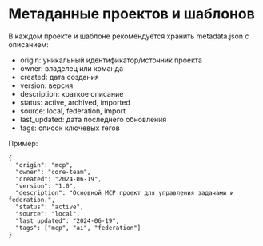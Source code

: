 # Метаданные проектов и шаблонов

В каждом проекте и шаблоне рекомендуется хранить metadata.json с описанием:

- origin: уникальный идентификатор/источник проекта
- owner: владелец или команда
- created: дата создания
- version: версия
- description: краткое описание
- status: active, archived, imported
- source: local, federation, import
- last_updated: дата последнего обновления
- tags: список ключевых тегов

Пример:

	{
	  "origin": "mcp",
	  "owner": "core-team",
	  "created": "2024-06-19",
	  "version": "1.0",
	  "description": "Основной MCP проект для управления задачами и federation.",
	  "status": "active",
	  "source": "local",
	  "last_updated": "2024-06-19",
	  "tags": ["mcp", "ai", "federation"]
	}

